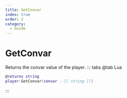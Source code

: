 ```yaml
---
title: GetConvar
index: true
order: 2
category:
  - Guide
---
```


# GetConvar
Returns the convar value of the player.
::: tabs
@tab Lua
```lua
@returns string
player:GetConvar(convar --[[ string ]])
```

:::